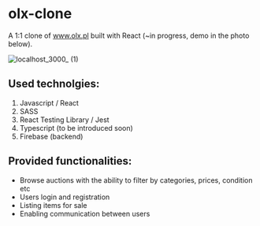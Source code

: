 # olx-clone

A 1:1 clone of www.olx.pl built with React (~in progress, demo in the photo below). 



![localhost_3000_ (1)](https://user-images.githubusercontent.com/78431445/140656557-4d427566-9acb-4680-ba1d-b58a9e298eb2.png)




## Used technolgies:
  1. Javascript / React
  2. SASS
  3. React Testing Library / Jest
  4. Typescript (to be introduced soon)
  5. Firebase (backend)


## Provided functionalities:
 
 - Browse auctions with the ability to filter by categories, prices, condition etc
 - Users login and registration
 - Listing items for sale
 - Enabling communication between users
